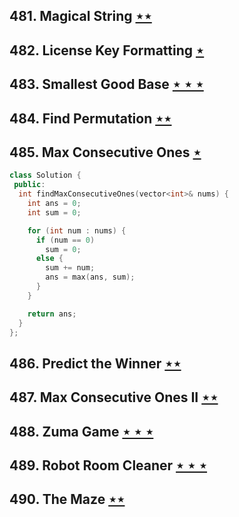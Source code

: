 ## 481. Magical String [$\star\star$](https://leetcode.com/problems/magical-string)

## 482. License Key Formatting [$\star$](https://leetcode.com/problems/license-key-formatting)

## 483. Smallest Good Base [$\star\star\star$](https://leetcode.com/problems/smallest-good-base)

## 484. Find Permutation [$\star\star$](https://leetcode.com/problems/find-permutation)

## 485. Max Consecutive Ones [$\star$](https://leetcode.com/problems/max-consecutive-ones)

```cpp
class Solution {
 public:
  int findMaxConsecutiveOnes(vector<int>& nums) {
    int ans = 0;
    int sum = 0;

    for (int num : nums) {
      if (num == 0)
        sum = 0;
      else {
        sum += num;
        ans = max(ans, sum);
      }
    }

    return ans;
  }
};
```

## 486. Predict the Winner [$\star\star$](https://leetcode.com/problems/predict-the-winner)

## 487. Max Consecutive Ones II [$\star\star$](https://leetcode.com/problems/max-consecutive-ones-ii)

## 488. Zuma Game [$\star\star\star$](https://leetcode.com/problems/zuma-game)

## 489. Robot Room Cleaner [$\star\star\star$](https://leetcode.com/problems/robot-room-cleaner)

## 490. The Maze [$\star\star$](https://leetcode.com/problems/the-maze)
